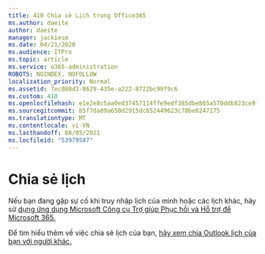 ```yaml
---
title: 410 Chia sẻ Lịch trong Office365
ms.author: daeite
author: daeite
manager: jackiesm
ms.date: 04/21/2020
ms.audience: ITPro
ms.topic: article
ms.service: o365-administration
ROBOTS: NOINDEX, NOFOLLOW
localization_priority: Normal
ms.assetid: 7ec088d3-8629-435e-a222-8722bc99f9c6
ms.custom: 410
ms.openlocfilehash: e1e2e8c5aa0ed37457114ffe9edf385dbe865a570ddb823ce9f44bd1391d9bd3
ms.sourcegitcommit: b5f7da89a650d2915dc652449623c78be6247175
ms.translationtype: MT
ms.contentlocale: vi-VN
ms.lasthandoff: 08/05/2021
ms.locfileid: "53979587"
---
```

# <a name="calendar-sharing"></a>Chia sẻ lịch

Nếu bạn đang gặp sự cố khi truy nhập lịch của mình hoặc các lịch khác, hãy sử [dụng ứng dụng Microsoft Công cụ Trợ giúp Phục hồi và Hỗ trợ để Microsoft 365.](https://diagnostics.office.com/)
  
Để tìm hiểu thêm về việc chia sẻ lịch của bạn, [hãy xem chia Outlook lịch của bạn với người khác.](https://support.office.com/article/353ed2c1-3ec5-449d-8c73-6931a0adab88.aspx)
